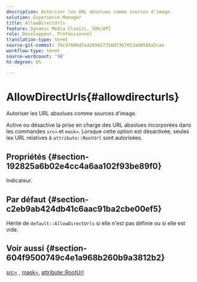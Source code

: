 ```yaml
---
description: Autoriser les URL absolues comme sources d’image.
solution: Experience Manager
title: AllowDirectUrls
feature: Dynamic Media Classic, SDK/API
role: Développeur, Professionnel
translation-type: tm+mt
source-git-commit: f6c97606d7a4209427316d7367013ad9585a5cae
workflow-type: tm+mt
source-wordcount: '58'
ht-degree: 6%

---
```



# AllowDirectUrls{#allowdirecturls}

Autoriser les URL absolues comme sources d’image.

Active ou désactive la prise en charge des URL absolues incorporées dans les commandes `src=` et `mask=`. Lorsque cette option est désactivée, seules les URL relatives à `attribute::RootUrl` sont autorisées.

## Propriétés {#section-192825a6b02e4cc4a6aa102f93be89f0}

Indicateur.

## Par défaut {#section-c2eb9ab424db41c6aac91ba2cbe00ef5}

Hérité de `default::AllowDirectUrls` si elle n&#39;est pas définie ou si elle est vide.

## Voir aussi {#section-604f9500749c4e1a968b260b9a3812b2}

[src=](../../../../../is-api/http-ref/image-serving-api-ref/c-http-protocol-reference/c-command-reference/r-src.md#reference-f6506637778c4c69bf106a7924a91ab1) ,  [mask=](../../../../../is-api/http-ref/image-serving-api-ref/c-http-protocol-reference/c-command-reference/r-mask.md#reference-922254e027404fb890b850e2723ee06e),  [attribute::RootUrl](../../../../../is-api/image-catalog/image-serving-api-ref/c-image-catalog-reference/c-attributes-reference/r-rooturl.md#reference-3b0e43881020409cbe642366913cf137)
